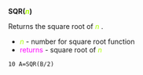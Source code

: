 **SQR(<span style="color:#AAFF00;">*n*</span>)**

Returns the square root of <span style="color:#AAFF00;">*n*</span> .

- <span style="color:#AAFF00;">*n*</span> - number for square root function
- <span style="color:#FF00FF;">returns</span> - square root of <span style="color:#AAFF00;">*n*</span>

```ecb2
10 A=SQR(B/2)
```

